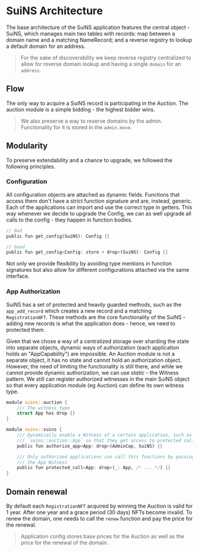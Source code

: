 # SuiNS Architecture

The base architecture of the SuiNS application features the central object - SuiNS, which manages main two tables with records: map between a domain name and a matching NameRecord; and a reverse registry to lookup a default domain for an address.

> For the sake of discoverability we keep reverse registry centralized to allow for reverse domain lookup and having a single `domain` for an `address`.

## Flow

The only way to acquire a SuiNS record is participating in the Auction. The auction module is a simple bidding - the highest bidder wins.

> We also preserve a way to reserve domains by the admin. Functionality for it is stored in the `admin.move`.

## Modularity

To preserve extendability and a chance to upgrade, we followed the following principles.

### Configuration

All configuration objects are attached as dynamic fields. Functions that access them don't have a strict function signature and are, instead, generic. Each of the applications can import and use the correct type in getters. This way whenever we decide to upgrade the Config, we can as well upgrade all calls to the config - they happen in function bodies.
```rust
// Bad
public fun get_config(SuiNS): Config {}

// Good
public fun get_config<Config: store + drop>(SuiNS): Config {}
```

Not only we provide flexibility by avoiding type mentions in function signatures but also allow for different configurations attached via the same interface.

### App Authorization

SuiNS has a set of protected and heavily guarded methods, such as the `app_add_record` which creates a new record and a matching `RegistrationNFT`. These methods are the core functionality of the SuiNS - adding new records is what the application does - hence, we need to protected them.

Given that we chose a way of a centralized storage over sharding the state into separate objects, dynamic ways of authorization (each application holds an "AppCapability") are impossible. An Auction module is not a separate object, it has no state and cannot hold an authorization object. However, the need of limiting the functionality is still there, and while we cannot provide dynamic authorization, we can use *static* - the Witness pattern. We still can register authorized witnesses in the main SuiNS object so that every application module (eg Auction) can define its own witness type.

```rust
module suins::auction {
    /// The witness type
    struct App has drop {}
}

module suins::suins {
    /// Dynamically enable a Witness of a certain application, such as
    /// `suins::auction::App` so that they get access to protected calls.
    public fun authorize_app<App: drop>(AdminCap, SuiNS) {}

    /// Only authorized applications can call this functions by passing
    /// the App Witness
    public fun protected_call<App: drop>(_: App, /* ... */) {}
}
```

## Domain renewal

By default each `RegistrationNFT` acquired by winning the Auction is valid for 1 year. After one year and a grace period (30 days) NFTs become invalid. To renew the domain, one needs to call the `renew` function and pay the price for the renewal.

> Application config stores base prices for the Auction as well as the price for the renewal of the domain.

